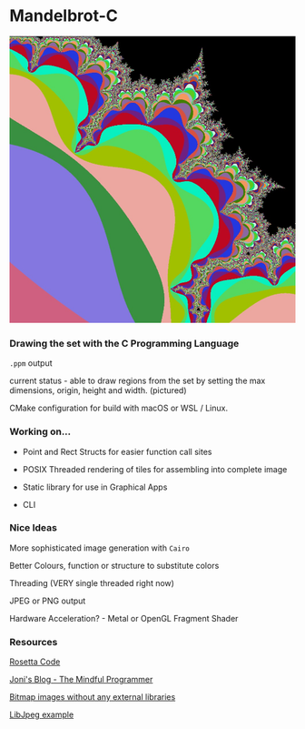 # Mandelbrot-C

![Set](hi-res-zoom.jpg?raw=true "Screenshot")

### Drawing the set with the C Programming Language

`.ppm` output

current status - able to draw regions from the set by setting the max dimensions, origin, height and width. (pictured)

CMake configuration for build with macOS or WSL / Linux.

### Working on...

* Point and Rect Structs for easier function call sites 

* POSIX Threaded rendering of tiles for assembling into complete image

* Static library for use in Graphical Apps

* CLI

### Nice Ideas

More sophisticated image generation with `Cairo`

Better Colours, function or structure to substitute colors

Threading (VERY single threaded right now)

JPEG or PNG output

Hardware Acceleration? - Metal or OpenGL Fragment Shader

### Resources

[Rosetta Code](http://www.rosettacode.org/wiki/Bitmap/Write_a_PPM_file#C)

[Joni's Blog - The Mindful Programmer](https://jonisalonen.com/2013/lets-draw-the-mandelbrot-set/)

[Bitmap images without any external libraries](https://stackoverflow.com/questions/50090500/create-simple-bitmap-in-c-without-external-libraries)

[LibJpeg example](https://github.com/LuaDist/libjpeg/blob/master/example.c)